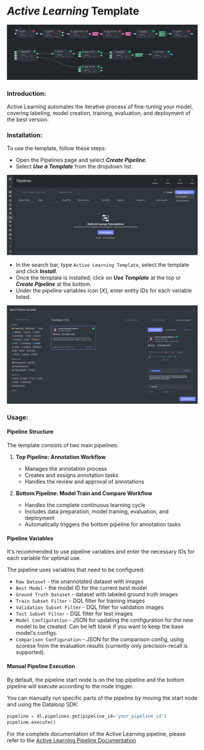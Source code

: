 # *Active Learning* Template

<img src="assets/pipeline.png" alt="Image of the pipeline">

### Introduction:

Active Learning automates the iterative process of fine-tuning your model, covering labeling, model creation, training, evaluation, and
deployment of the best version.

### Installation:

To use the template, follow these steps:

* Open the Pipelines page and select _**Create Pipeline**_.
* Select _**Use a Template**_ from the dropdown list.

<img src="assets/pipeline_create.png" alt="Image of the pipeline creation page">

* In the search bar, type `Active Learning Template`, select the template and click _**Install**_.
* Once the template is installed, click on _**Use Template**_ at the top or _**Create Pipeline**_ at the bottom.
* Under the pipeline variables icon [*X*], enter entity IDs for each variable listed.

<img src="assets/marketplace_create_pipeline.png" alt="Image of the pipeline">

### Usage:

#### Pipeline Structure
The template consists of two main pipelines:

1. **Top Pipeline: Annotation Workflow**
   - Manages the annotation process
   - Creates and assigns annotation tasks
   - Handles the review and approval of annotations

2. **Bottom Pipeline: Model Train and Compare Workflow**
   - Handles the complete continuous learning cycle
   - Includes data preparation, model training, evaluation, and deployment
   - Automatically triggers the bottom pipeline for annotation tasks


#### Pipeline Variables
It's recommended to use pipeline variables and enter the necessary IDs for each variable for optimal use.

The pipeline uses variables that need to be configured:
- `Raw Dataset` - the unannotated dataset with images
- `Best Model` - the model ID for the current best model
- `Ground Truth Dataset` - dataset with labeled ground truth images
- `Train Subset Filter` - DQL filter for training images
- `Validation Subset Filter` - DQL filter for validation images
- `Test Subset Filter` - DQL filter for test images
- `Model Configuration` - JSON for updating the configuration for the new model to be created. Can be left blank if you want to keep the base model's configs.
- `Comparison Configuration` - JSON for the comparison config, using scorese from the evaluation results (currently only precision-recall is supported).


#### Manual Pipeline Execution
By default, the pipeline start node is on the top pipeline and the bottom pipeline will execute according to the node trigger.

You can manually run specific parts of the pipeline by moving the start node and using the Dataloop SDK:

```python
pipeline = dl.pipelines.get(pipeline_id='your_pipeline_id')
pipeline.execute()
```

For the complete documentation of the Active Learning pipeline, please refer to
the [Active Learning Pipeline Documentation](https://docs.dataloop.ai/docs/active-learning-pipeline)
